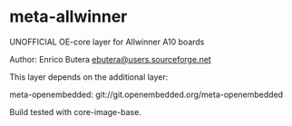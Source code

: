 meta-allwinner
==============

UNOFFICIAL OE-core layer for Allwinner A10 boards

Author: Enrico Butera <ebutera@users.sourceforge.net>

This layer depends on the additional layer:

meta-openembedded: git://git.openembedded.org/meta-openembedded

Build tested with core-image-base.
